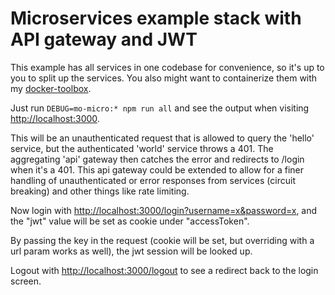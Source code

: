 # Microservices example stack with API gateway and JWT

This example has all services in one codebase for convenience, so it's up to you to split up the services.
You also might want to containerize them with my [docker-toolbox](https://github.com/Morriz/docker-toolbox).

Just run `DEBUG=mo-micro:* npm run all` and see the output when visiting [http://localhost:3000](http://localhost:3000).

This will be an unauthenticated request that is allowed to query the 'hello' service, but the authenticated 'world' service throws a 401.
The aggregating 'api' gateway then catches the error and redirects to /login when it's a 401.
This api gateway could be extended to allow for a finer handling of unauthenticated or error responses from services (circuit breaking) and other things like rate limiting.
 
Now login with [http://localhost:3000/login?username=x&password=x](http://localhost:3000/login?username=x&password=x), and the "jwt" value will be set as cookie under "accessToken".

By passing the key in the request (cookie will be set, but overriding with a url param works as well), the jwt session will be looked up.

Logout with [http://localhost:3000/logout](http://localhost:3000/logout) to see a redirect back to the login screen.

